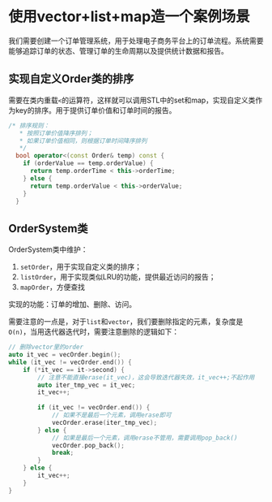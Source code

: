 # 使用vector+list+map造一个案例场景

我们需要创建一个订单管理系统，用于处理电子商务平台上的订单流程。系统需要能够追踪订单的状态、管理订单的生命周期以及提供统计数据和报告。

## 实现自定义Order类的排序

需要在类内重载`<`的运算符，这样就可以调用STL中的set和map，实现自定义类作为key的排序。用于提供订单价值和订单时间的报告。

```cpp
/* 排序规则：
   * 按照订单价值降序排列；
   * 如果订单价值相同，则根据订单时间降序排列
   */
  bool operator<(const Order& temp) const {
    if (orderValue == temp.orderValue) {
      return temp.orderTime < this->orderTime;
    } else {
      return temp.orderValue < this->orderValue;
    }
  }
```

## OrderSystem类

OrderSystem类中维护：

1. `setOrder`，用于实现自定义类的排序；
2. `listOrder`，用于实现类似LRU的功能，提供最近访问的报告；
3. `mapOrder`，方便查找

实现的功能：订单的增加、删除、访问。

需要注意的一点是，对于`list`和`vector`，我们要删除指定的元素，复杂度是`O(n)`，当用迭代器迭代时，需要注意删除的逻辑如下：

```cpp
// 删除vector里的order
auto it_vec = vecOrder.begin();
while (it_vec != vecOrder.end()) {
    if (*it_vec == it->second) {
        // 注意不能直接erase(it_vec)，这会导致迭代器失效，it_vec++;不起作用
        auto iter_tmp_vec = it_vec;
        it_vec++;
        
        if (it_vec != vecOrder.end()) {
            // 如果不是最后一个元素，调用erase即可
            vecOrder.erase(iter_tmp_vec);
        } else {
            // 如果是最后一个元素，调用erase不管用，需要调用pop_back()
            vecOrder.pop_back();
            break;
        }
    } else {
        it_vec++;
    }
}
```

